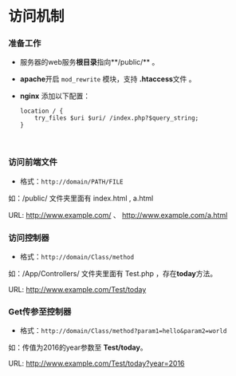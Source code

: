 # 访问机制

### 准备工作

- 服务器的web服务**根目录**指向**/public/**   。
  
- **apache**开启 `mod_rewrite` 模块，支持 **.htaccess**文件 。
  
- **nginx** 添加以下配置：
  
  ``` 
  location / {
      try_files $uri $uri/ /index.php?$query_string;
  }
  ```
  
  ​

### 访问前端文件

- 格式：`http://domain/PATH/FILE`

如：/public/  文件夹里面有  index.html ,  a.html

URL: http://www.example.com/   、 http://www.example.com/a.html



### 访问控制器

- 格式：`http://domain/Class/method`

如：/App/Controllers/ 文件夹里面有 Test.php ，存在**today**方法。

URL: http://www.example.com/Test/today



### Get传参至控制器

- 格式：`http://domain/Class/method?param1=hello&param2=world`

如：传值为2016的year参数至 **Test/today**。

URL: http://www.example.com/Test/today?year=2016
